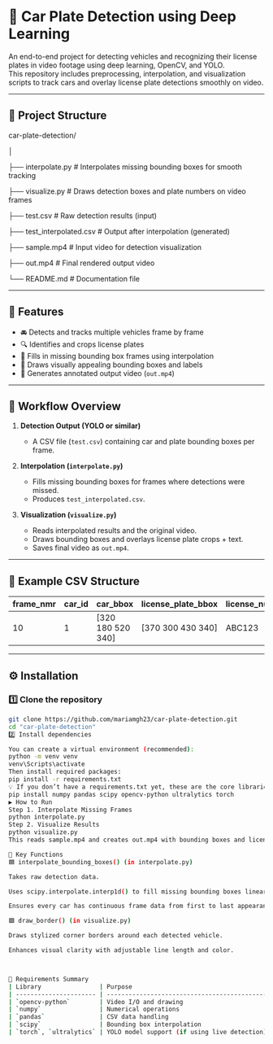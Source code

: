 # 🚗 Car Plate Detection using Deep Learning

An end-to-end project for detecting vehicles and recognizing their license plates in video footage using deep learning, OpenCV, and YOLO.  
This repository includes preprocessing, interpolation, and visualization scripts to track cars and overlay license plate detections smoothly on video.

---

## 📁 Project Structure

car-plate-detection/

│

├── interpolate.py # Interpolates missing bounding boxes for smooth tracking

├── visualize.py # Draws detection boxes and plate numbers on video frames

├── test.csv # Raw detection results (input)

├── test_interpolated.csv # Output after interpolation (generated)

├── sample.mp4 # Input video for detection visualization

├── out.mp4 # Final rendered output video

└── README.md # Documentation file


---

## 🎯 Features

- 🚘 Detects and tracks multiple vehicles frame by frame  
- 🔍 Identifies and crops license plates  
- 🧮 Fills in missing bounding box frames using interpolation  
- 🎨 Draws visually appealing bounding boxes and labels  
- 💾 Generates annotated output video (`out.mp4`)

---

## 🧠 Workflow Overview

1. **Detection Output (YOLO or similar)**  
   - A CSV file (`test.csv`) containing car and plate bounding boxes per frame.

2. **Interpolation (`interpolate.py`)**  
   - Fills missing bounding boxes for frames where detections were missed.
   - Produces `test_interpolated.csv`.

3. **Visualization (`visualize.py`)**  
   - Reads interpolated results and the original video.
   - Draws bounding boxes and overlays license plate crops + text.
   - Saves final video as `out.mp4`.

---

## 🧩 Example CSV Structure

| frame_nmr | car_id | car_bbox               | license_plate_bbox      | license_number | license_number_score |
|------------|---------|------------------------|--------------------------|----------------|----------------------|
| 10         | 1       | [320 180 520 340]     | [370 300 430 340]       | ABC123         | 0.98                 |

---

## ⚙️ Installation

### 1️⃣ Clone the repository

```bash
git clone https://github.com/mariamgh23/car-plate-detection.git
cd "car-plate-detection"
2️⃣ Install dependencies

You can create a virtual environment (recommended):
python -m venv venv
venv\Scripts\activate
Then install required packages:
pip install -r requirements.txt
💡 If you don’t have a requirements.txt yet, these are the core libraries:
pip install numpy pandas scipy opencv-python ultralytics torch
▶️ How to Run
Step 1. Interpolate Missing Frames
python interpolate.py
Step 2. Visualize Results
python visualize.py
This reads sample.mp4 and creates out.mp4 with bounding boxes and license numbers.

🧰 Key Functions
🟦 interpolate_bounding_boxes() (in interpolate.py)

Takes raw detection data.

Uses scipy.interpolate.interp1d() to fill missing bounding boxes linearly.

Ensures every car has continuous frame data from first to last appearance.

🟩 draw_border() (in visualize.py)

Draws stylized corner borders around each detected vehicle.

Enhances visual clarity with adjustable line length and color.



🧾 Requirements Summary
| Library                | Purpose                                      |
| ---------------------- | -------------------------------------------- |
| `opencv-python`        | Video I/O and drawing                        |
| `numpy`                | Numerical operations                         |
| `pandas`               | CSV data handling                            |
| `scipy`                | Bounding box interpolation                   |
| `torch`, `ultralytics` | YOLO model support (if using live detection) |

